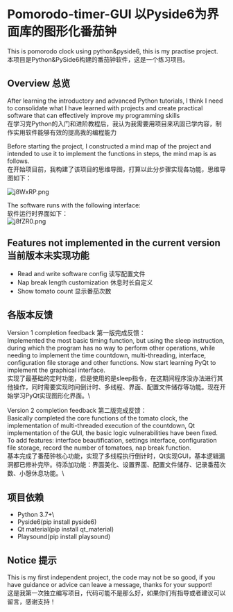 # Pomorodo-timer-GUI 以Pyside6为界面库的图形化番茄钟

This is pomorodo clock using python&amp;pyside6, this is my practise project.
本项目是Python&PySide6构建的番茄钟软件，这是一个练习项目。

## Overview 总览
After learning the introductory and advanced Python tutorials, I think I need to consolidate what I have learned with projects and create practical software that can effectively improve my programming skills\
在学习完Python的入门和进阶教程后，我认为我需要用项目来巩固已学内容，制作实用软件能够有效的提高我的编程能力

Before starting the project, I constructed a mind map of the project and intended to use it to implement the functions in steps, the mind map is as follows.\
在开始项目前，我构建了该项目的思维导图，打算以此分步骤实现各功能，思维导图如下：

![j8WxRP.png](https://s1.ax1x.com/2022/07/03/j8WxRP.png)

The software runs with the following interface:\
软件运行时界面如下：\
![j8fZR0.png](https://s1.ax1x.com/2022/07/03/j8fZR0.png)

## Features not implemented in the current version 当前版本未实现功能
- Read and write software config 读写配置文件
- Nap break length customization 休息时长自定义
- Show tomato count 显示番茄次数

## 各版本反馈
Version 1 completion feedback 第一版完成反馈：\
Implemented the most basic timing function, but using the sleep instruction, during which the program has no way to perform other operations, while needing to implement the time countdown, multi-threading, interface, configuration file storage and other functions. Now start learning PyQt to implement the graphical interface.\
实现了最基础的定时功能，但是使用的是sleep指令，在这期间程序没办法进行其他操作，同时需要实现时间倒计时、多线程、界面、配置文件储存等功能。现在开始学习PyQt实现图形化界面。\

Version 2 completion feedback 第二版完成反馈：\
Basically completed the core functions of the tomato clock, the implementation of multi-threaded execution of the countdown, Qt implementation of the GUI, the basic logic vulnerabilities have been fixed. To add features: interface beautification, settings interface, configuration file storage, record the number of tomatoes, nap break function.\
基本完成了番茄钟核心功能，实现了多线程执行倒计时，Qt实现GUI，基本逻辑漏洞都已修补完毕。待添加功能：界面美化、设置界面、配置文件储存、记录番茄次数、小憩休息功能。\

## 项目依赖
- Python 3.7+\
- Pyside6(pip install pyside6)
- Qt material(pip install qt_material)
- Playsound(pip install playsound)

## Notice 提示
This is my first independent project, the code may not be so good, if you have guidance or advice can leave a message, thanks for your support!\
这是我第一次独立编写项目，代码可能不是那么好，如果你们有指导或者建议可以留言，感谢支持！
